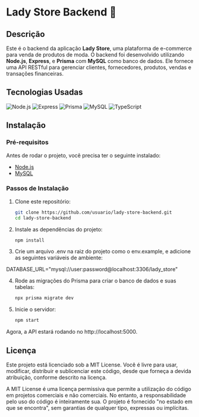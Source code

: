 # Lady Store Backend 👠

## Descrição
Este é o backend da aplicação **Lady Store**, uma plataforma de e-commerce para venda de produtos de moda. O backend foi desenvolvido utilizando **Node.js**, **Express**, e **Prisma** com **MySQL** como banco de dados. Ele fornece uma API RESTful para gerenciar clientes, fornecedores, produtos, vendas e transações financeiras.

## Tecnologias Usadas
![Node.js](https://img.shields.io/badge/Node.js-339933?style=for-the-badge&logo=node.js&logoColor=white)
![Express](https://img.shields.io/badge/Express-000000?style=for-the-badge&logo=express&logoColor=white)
![Prisma](https://img.shields.io/badge/Prisma-2D3748?style=for-the-badge&logo=prisma&logoColor=white)
![MySQL](https://img.shields.io/badge/MySQL-4479A1?style=for-the-badge&logo=mysql&logoColor=white)
![TypeScript](https://img.shields.io/badge/TypeScript-3178C6?style=for-the-badge&logo=typescript&logoColor=white)

## Instalação

### Pré-requisitos
Antes de rodar o projeto, você precisa ter o seguinte instalado:
- [Node.js](https://nodejs.org) 
- [MySQL](https://www.mysql.com) 

### Passos de Instalação
1. Clone este repositório:
   ```bash
   git clone https://github.com/usuario/lady-store-backend.git
   cd lady-store-backend
2. Instale as dependências do projeto:

    ```bash
    npm install

3. Crie um arquivo .env na raiz do projeto como o env.example, e adicione as seguintes variáveis de ambiente:

DATABASE_URL="mysql://user:password@localhost:3306/lady_store"


4. Rode as migrações do Prisma para criar o banco de dados e suas tabelas:

    ```bash
    npx prisma migrate dev

5. Inicie o servidor:

    ```bash
    npm start

Agora, a API estará rodando no http://localhost:5000.

## Licença
Este projeto está licenciado sob a MIT License. Você é livre para usar, modificar, distribuir e sublicenciar este código, desde que forneça a devida atribuição, conforme descrito na licença.

A MIT License é uma licença permissiva que permite a utilização do código em projetos comerciais e não comerciais. No entanto, a responsabilidade pelo uso do código é inteiramente sua. O projeto é fornecido "no estado em que se encontra", sem garantias de qualquer tipo, expressas ou implícitas.
